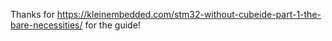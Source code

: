 Thanks for https://kleinembedded.com/stm32-without-cubeide-part-1-the-bare-necessities/
for the guide!